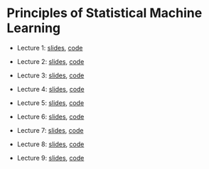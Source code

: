 # Principles of Statistical Machine Learning 

- Lecture 1: [slides](https://github.com/shoelim/principles-of-statistical-machine-learning/blob/main/slides_L1.pdf), [code](https://colab.research.google.com/drive/1t1Z3lCNV7hz9r3JpU57vQNSfi7cCrNVr?usp=sharing) 

- Lecture 2: [slides](https://github.com/shoelim/principles-of-statistical-machine-learning/blob/main/slides_L2.pdf), [code](https://colab.research.google.com/drive/101Zax7W2eyzunsG3UwibunUl0KWs2UOi?usp=sharing)

- Lecture 3: [slides](https://github.com/shoelim/principles-of-statistical-machine-learning/blob/main/slides_L3.pdf), [code](https://colab.research.google.com/drive/1B3u8ata-PlVXpwHeu75aNYzKQHnS7D1J?usp=sharing)

- Lecture 4: [slides](https://github.com/shoelim/principles-of-statistical-machine-learning/blob/main/slides_L4.pdf), [code](https://colab.research.google.com/drive/1p79BqhDPesxWGBN8IHZtLW774JqIIxCc?usp=sharing)

- Lecture 5: [slides](https://github.com/shoelim/principles-of-statistical-machine-learning/blob/main/slides_L5.pdf), [code](https://colab.research.google.com/drive/1vNQ-HI-3i9_kZ7RGYx3L1F8ZhtLimNYA?usp=sharing) 

- Lecture 6: [slides](https://github.com/shoelim/principles-of-statistical-machine-learning/blob/main/slides_L6&L7.pdf), [code](https://colab.research.google.com/drive/1Q9MPWf7yeGIirxFWWbp9T_E5DlZCVJTP?usp=sharing)

- Lecture 7: [slides](https://github.com/shoelim/principles-of-statistical-machine-learning/blob/main/slides_L6&L7.pdf), [code](https://colab.research.google.com/drive/1Q9MPWf7yeGIirxFWWbp9T_E5DlZCVJTP?usp=sharing)

- Lecture 8: [slides](https://github.com/shoelim/principles-of-statistical-machine-learning/blob/main/slides_L8.pdf), [code](https://colab.research.google.com/drive/1fdPOlLqzBu-WjF9V394drCjvm5jEV92I?usp=sharing)

- Lecture 9: [slides](https://github.com/shoelim/principles-of-statistical-machine-learning/blob/main/slides_L9.pdf), [code](https://colab.research.google.com/drive/1CIDhDjf2v54ZodeC9n_Fjs2tITPbpxcR?usp=sharing)
